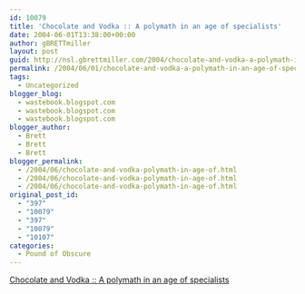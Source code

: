 ```yaml
---
id: 10079
title: 'Chocolate and Vodka :: A polymath in an age of specialists'
date: 2004-06-01T13:38:00+00:00
author: gBRETTmiller
layout: post
guid: http://nsl.gbrettmiller.com/2004/chocolate-and-vodka-a-polymath-in-an-age-of-specialists
permalink: /2004/06/01/chocolate-and-vodka-a-polymath-in-an-age-of-specialists/
tags:
  - Uncategorized
blogger_blog:
  - wastebook.blogspot.com
  - wastebook.blogspot.com
  - wastebook.blogspot.com
blogger_author:
  - Brett
  - Brett
  - Brett
blogger_permalink:
  - /2004/06/chocolate-and-vodka-polymath-in-age-of.html
  - /2004/06/chocolate-and-vodka-polymath-in-age-of.html
  - /2004/06/chocolate-and-vodka-polymath-in-age-of.html
original_post_id:
  - "397"
  - "10079"
  - "397"
  - "10079"
  - "10107"
categories:
  - Pound of Obscure
---
```

[Chocolate and Vodka :: A polymath in an age of specialists](http://chocnvodka.blogware.com/blog/_archives/2004/5/8/54483.html)